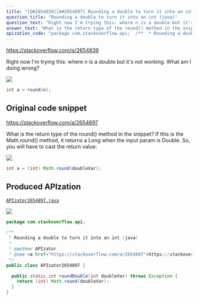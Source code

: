 ```yaml
---
title: "[Q#2654839][A#2654897] Rounding a double to turn it into an int (java)"
question_title: "Rounding a double to turn it into an int (java)"
question_text: "Right now I'm trying this: where n is a double but it's not working. What am I doing wrong?"
answer_text: "What is the return type of the round() method in the snippet? If this is the Math.round() method, it returns a Long when the input param is Double. So, you will have to cast the return value:"
apization_code: "package com.stackoverflow.api;  /**  * Rounding a double to turn it into an int (java)  *  * @author APIzator  * @see <a href=\"https://stackoverflow.com/a/2654897\">https://stackoverflow.com/a/2654897</a>  */ public class APIzator2654897 {    public static int roundDouble(int doubleVar) throws Exception {     return (int) Math.round(doubleVar);   } }"
---
```


https://stackoverflow.com/q/2654839

Right now I&#x27;m trying this:
where n is a double but it&#x27;s not working. What am I doing wrong?


<div class="code-logo"><img src="/stackoverflow.png" /></div>

```java
int a = round(n);
```


## Original code snippet

https://stackoverflow.com/a/2654897

What is the return type of the round() method in the snippet?
If this is the Math.round() method, it returns a Long when the input param is Double.
So, you will have to cast the return value:

<div class="code-logo"><img src="/stackoverflow.png" /></div>

```java
int a = (int) Math.round(doubleVar);
```

## Produced APIzation

[`APIzator2654897.java`](https://github.com/blind-papers/apization-temp-data/raw/main/search/APIzator2654897.java)

<div class="code-logo"><img src="/apizator.png" /></div>

```java
package com.stackoverflow.api;

/**
 * Rounding a double to turn it into an int (java)
 *
 * @author APIzator
 * @see <a href="https://stackoverflow.com/a/2654897">https://stackoverflow.com/a/2654897</a>
 */
public class APIzator2654897 {

  public static int roundDouble(int doubleVar) throws Exception {
    return (int) Math.round(doubleVar);
  }
}

```